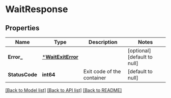 # WaitResponse

## Properties
Name | Type | Description | Notes
------------ | ------------- | ------------- | -------------
**Error_** | [***WaitExitError**](WaitExitError.md) |  | [optional] [default to null]
**StatusCode** | **int64** | Exit code of the container | [default to null]

[[Back to Model list]](../README.md#documentation-for-models) [[Back to API list]](../README.md#documentation-for-api-endpoints) [[Back to README]](../README.md)


